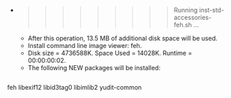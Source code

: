 * >>>>>>>>> Running inst-std-accessories-feh.sh ...
  * After this operation, 13.5 MB of additional disk space will be used.
  * Install command line image viewer: feh.
  * Disk size = 4736588K. Space Used = 14028K. Runtime = 00:00:00:02.
  * The following NEW packages will be installed:
  ```bash
feh libexif12 libid3tag0 libimlib2 yudit-common
  ```
